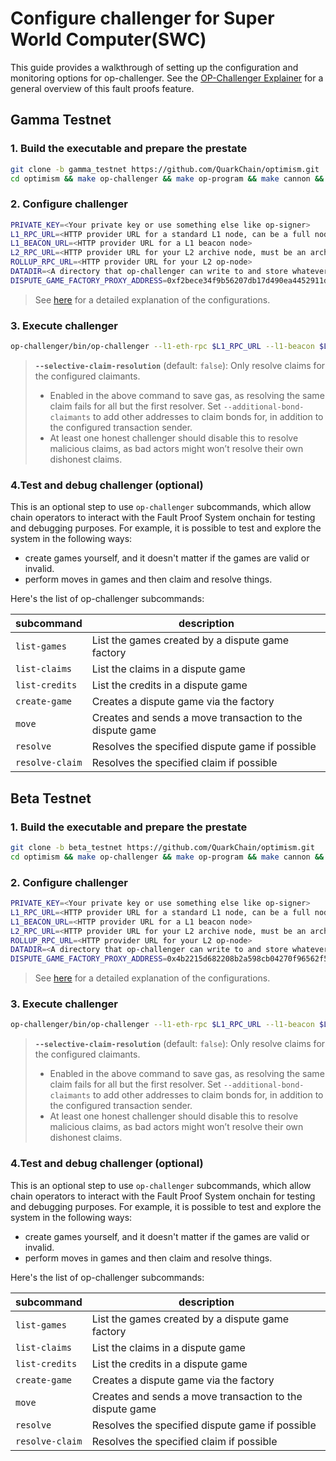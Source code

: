 # Configure challenger for Super World Computer(SWC)

This guide provides a walkthrough of setting up the configuration and monitoring options for op-challenger. See the [OP-Challenger Explainer](https://docs.optimism.io/stack/fault-proofs/challenger) for a general overview of this fault proofs feature.

## Gamma Testnet

### 1. Build the executable and prepare the prestate

```bash
git clone -b gamma_testnet https://github.com/QuarkChain/optimism.git
cd optimism && make op-challenger && make op-program && make cannon && make reproducible-prestate
```

### 2. Configure challenger

```bash
PRIVATE_KEY=<Your private key or use something else like op-signer>
L1_RPC_URL=<HTTP provider URL for a standard L1 node, can be a full node>
L1_BEACON_URL=<HTTP provider URL for a L1 beacon node>
L2_RPC_URL=<HTTP provider URL for your L2 archive node, must be an archive node>
ROLLUP_RPC_URL=<HTTP provider URL for your L2 op-node>
DATADIR=<A directory that op-challenger can write to and store whatever data it needs>
DISPUTE_GAME_FACTORY_PROXY_ADDRESS=0xf2bece34f9b56207db17d490ea4452911da7fb85
```
> See [here](https://docs.optimism.io/operators/chain-operators/tools/op-challenger#configure-challenger) for a detailed explanation of the configurations.

### 3. Execute challenger

```bash
op-challenger/bin/op-challenger --l1-eth-rpc $L1_RPC_URL --l1-beacon $L1_BEACON_URL  --l2-eth-rpc $L2_RPC_URL --rollup-rpc $ROLLUP_RPC_URL  --datadir $DATADIR --cannon-server ./op-program/bin/op-program --cannon-bin ./cannon/bin/cannon --cannon-prestate $(realpath ./op-program/bin/prestate.bin.gz) --private-key $PRIVATE_KEY  --cannon-rollup-config $(realpath ./op-program/chainconfig/configs/110011-rollup.json)  --cannon-l2-genesis $(realpath ./op-program/chainconfig/configs/110011-genesis-l2.json)  --game-factory-address $DISPUTE_GAME_FACTORY_PROXY_ADDRESS --trace-type cannon,permissioned  --selective-claim-resolution
```
> **`--selective-claim-resolution`** (default: `false`): Only resolve claims for the configured claimants.  
>    - Enabled in the above command to save gas, as resolving the same claim fails for all but the first resolver.  Set `--additional-bond-claimants` to add other addresses to claim bonds for, in addition to the configured transaction sender.
>    - At least one honest challenger should disable this to resolve malicious claims, as bad actors might won’t resolve their own dishonest claims. 

### 4.Test and debug challenger (optional)
  This is an optional step to use `op-challenger` subcommands, which allow chain operators to interact with the Fault Proof System onchain for testing and debugging purposes. For example, it is possible to test and explore the system in the following ways:

  *   create games yourself, and it doesn't matter if the games are valid or invalid.
  *   perform moves in games and then claim and resolve things.

  Here's the list of op-challenger subcommands:

  | subcommand      | description                                              |
  | --------------- | -------------------------------------------------------- |
  | `list-games`    | List the games created by a dispute game factory         |
  | `list-claims`   | List the claims in a dispute game                        |
  | `list-credits`  | List the credits in a dispute game                       |
  | `create-game`   | Creates a dispute game via the factory                   |
  | `move`          | Creates and sends a move transaction to the dispute game |
  | `resolve`       | Resolves the specified dispute game if possible          |
  | `resolve-claim` | Resolves the specified claim if possible                 |

## Beta Testnet

### 1. Build the executable and prepare the prestate

```bash
git clone -b beta_testnet https://github.com/QuarkChain/optimism.git
cd optimism && make op-challenger && make op-program && make cannon && make reproducible-prestate
```

### 2. Configure challenger

```bash
PRIVATE_KEY=<Your private key or use something else like op-signer>
L1_RPC_URL=<HTTP provider URL for a standard L1 node, can be a full node>
L1_BEACON_URL=<HTTP provider URL for a L1 beacon node>
L2_RPC_URL=<HTTP provider URL for your L2 archive node, must be an archive node>
ROLLUP_RPC_URL=<HTTP provider URL for your L2 op-node>
DATADIR=<A directory that op-challenger can write to and store whatever data it needs>
DISPUTE_GAME_FACTORY_PROXY_ADDRESS=0x4b2215d682208b2a598cb04270f96562f5ab225f
```
> See [here](https://docs.optimism.io/operators/chain-operators/tools/op-challenger#configure-challenger) for a detailed explanation of the configurations.

### 3. Execute challenger

```bash
op-challenger/bin/op-challenger --l1-eth-rpc $L1_RPC_URL --l1-beacon $L1_BEACON_URL  --l2-eth-rpc $L2_RPC_URL --rollup-rpc $ROLLUP_RPC_URL  --datadir $DATADIR --cannon-server ./op-program/bin/op-program --cannon-bin ./cannon/bin/cannon --cannon-prestate $(realpath ./op-program/bin/prestate.bin.gz) --private-key $PRIVATE_KEY  --cannon-rollup-config $(realpath ./op-program/chainconfig/configs/3335-rollup.json)  --cannon-l2-genesis $(realpath ./op-program/chainconfig/configs/3335-genesis-l2.json)  --game-factory-address $DISPUTE_GAME_FACTORY_PROXY_ADDRESS --trace-type cannon,permissioned  --selective-claim-resolution
```
> **`--selective-claim-resolution`** (default: `false`): Only resolve claims for the configured claimants.  
>    - Enabled in the above command to save gas, as resolving the same claim fails for all but the first resolver.  Set `--additional-bond-claimants` to add other addresses to claim bonds for, in addition to the configured transaction sender.
>    - At least one honest challenger should disable this to resolve malicious claims, as bad actors might won’t resolve their own dishonest claims. 

### 4.Test and debug challenger (optional)
  This is an optional step to use `op-challenger` subcommands, which allow chain operators to interact with the Fault Proof System onchain for testing and debugging purposes. For example, it is possible to test and explore the system in the following ways:

  *   create games yourself, and it doesn't matter if the games are valid or invalid.
  *   perform moves in games and then claim and resolve things.

  Here's the list of op-challenger subcommands:

  | subcommand      | description                                              |
  | --------------- | -------------------------------------------------------- |
  | `list-games`    | List the games created by a dispute game factory         |
  | `list-claims`   | List the claims in a dispute game                        |
  | `list-credits`  | List the credits in a dispute game                       |
  | `create-game`   | Creates a dispute game via the factory                   |
  | `move`          | Creates and sends a move transaction to the dispute game |
  | `resolve`       | Resolves the specified dispute game if possible          |
  | `resolve-claim` | Resolves the specified claim if possible                 |